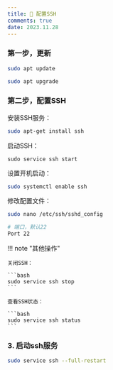 ```yaml
---
title: 🎈 配置SSH
comments: true
date: 2023.11.28
---
```


### 第一步，更新

```bash
sudo apt update
```

```bash
sudo apt upgrade
```

### 第二步，配置SSH

安装SSH服务：

```bash
sudo apt-get install ssh
```

启动SSH：

```
sudo service ssh start
```

设置开机启动：

```bash
sudo systemctl enable ssh
```

修改配置文件：

```bash
sudo nano /etc/ssh/sshd_config
```

```bash
# 端口，默认22
Port 22
```

!!! note "其他操作"

	关闭SSH：
	
	```bash
	sudo service ssh stop
	```
	
	查看SSH状态：
	
	```bash
	sudo service ssh status
	```

### 3. 启动ssh服务

```bash
sudo service ssh --full-restart
```

